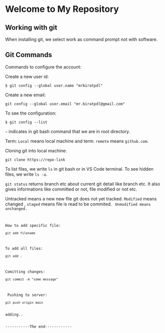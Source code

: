 <h1>Welcome to My Repository</h1>
<h2>Working with git</h2>
<p>When installing git, we select work as command prompt not with software.</p>
<h2>Git Commands</h2>
<p>Commands to configure the account:</p>
<p>Create a new user id:</p>
<pre><code>$ git config --global user.name "mrbiratpdl"</code></pre> 
<p>Create a new email:</p>
<pre><code>git config --global user.email "mr.biratpdl@gmail.com"
</code></pre>
To see the configuration:
<pre><code>$ git config --list</code></pre>
<p>
<code>~</code> indicates in git bash command that we are in root directory. </p>
<p>Term: <code>Local</code> means local machine and term: <code>remote</code> means <code>github.com</code>.</p>
<p>Cloning git into local machine:
<pre><code>git clone https://repo-link</code></pre>
<p>To list files, we write <code>ls</code> in git bash or in VS Code terminal. To see hidden files, we write <code>ls -a</code>.</p>
<p><code>git status</code> returns branch etc about current git detail like branch etc. It also gives informations like committed or not, file modified or not etc.</p>
<p>Untracked means a new new file git does not yet tracked. <code>Modified</code> means changed
, <code>staged</code> means file is read to be commited. <code> Unmodified means unchanged.</p>
<p>How to add specific file:<pre><code>git add filename</code></pre></p>
<p>To add all files:<pre><code>git add .</code></pre></p>
<p>Comitting changes:<pre><code>git commit -m "some message"</code></pre></p>
<p> Pushing to server: <pre><code>git push origin main</code></pre></p>
adding..
 <p>-----------The end------------</p>
